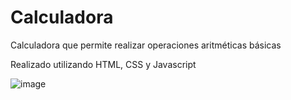 # Calculadora
Calculadora que permite realizar operaciones aritméticas básicas

Realizado utilizando HTML, CSS y Javascript

![image](https://user-images.githubusercontent.com/72423707/115655690-66c9f500-a2f9-11eb-9f5c-e680af76a850.png)
